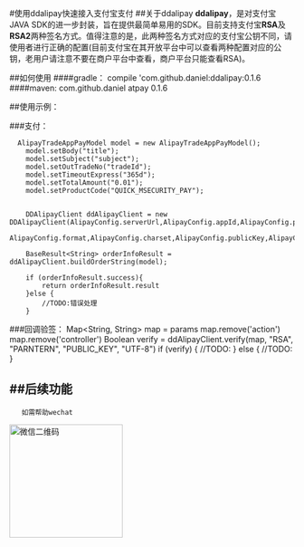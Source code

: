 #使用ddalipay快速接入支付宝支付
##关于ddalipay
**ddalipay**，是对支付宝JAVA SDK的进一步封装，旨在提供最简单易用的SDK。目前支持支付宝**RSA**及**RSA2**两种签名方式。值得注意的是，此两种签名方式对应的支付宝公钥不同，请使用者进行正确的配置(目前支付宝在其开放平台中可以查看两种配置对应的公钥，老用户请注意不要在商户平台中查看，商户平台只能查看RSA)。

##如何使用
####gradle：
    compile 'com.github.daniel:ddalipay:0.1.6
####maven:
	<dependency>
            <groupId>com.github.daniel</groupId>
            <artifactId>atpay</artifactId>
            <version>0.1.6</version>
     </dependency>
     
##使用示例：

###支付：

      AlipayTradeAppPayModel model = new AlipayTradeAppPayModel();
        model.setBody("title");
        model.setSubject("subject");
        model.setOutTradeNo("tradeId");
        model.setTimeoutExpress("365d");
        model.setTotalAmount("0.01");
        model.setProductCode("QUICK_MSECURITY_PAY");
        
        
        DDAlipayClient ddAlipayClient = new DDAlipayClient(AlipayConfig.serverUrl,AlipayConfig.appId,AlipayConfig.privateKey,
                AlipayConfig.format,AlipayConfig.charset,AlipayConfig.publicKey,AlipayConfig.signType,AlipayConfig.callbackUrl);

        BaseResult<String> orderInfoResult = ddAlipayClient.buildOrderString(model);

        if (orderInfoResult.success){
            return orderInfoResult.result
        }else {
            //TODO:错误处理
        }
###回调验签：
	Map<String, String> map = params
        map.remove('action')
        map.remove('controller')
        Boolean verify = ddAlipayClient.verify(map, "RSA", "PARNTERN", "PUBLIC_KEY", "UTF-8")
        if (verify) {
            //TODO:
        } else {
            //TODO:
        }        

##后续功能
-  
       如需帮助wechat
<img src="http://7fvcu1.com1.z0.glb.clouddn.com/WechatIMG.jpeg" width = "200" height = "200" alt="微信二维码" align=center />
